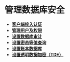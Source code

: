 # 管理数据库安全

-   **[客户端接入认证](客户端接入认证.md)**  
-   **[管理用户及权限](管理用户及权限.md)**  
-   **[设置数据库审计](设置数据库审计.md)**  
-   **[设置密态等值查询](设置密态等值查询.md)** 
-   **[设置账本数据库](设置账本数据库.md)** 
-   **[设置透明数据加密（TDE）](设置透明数据加密_TDE.md)** 
